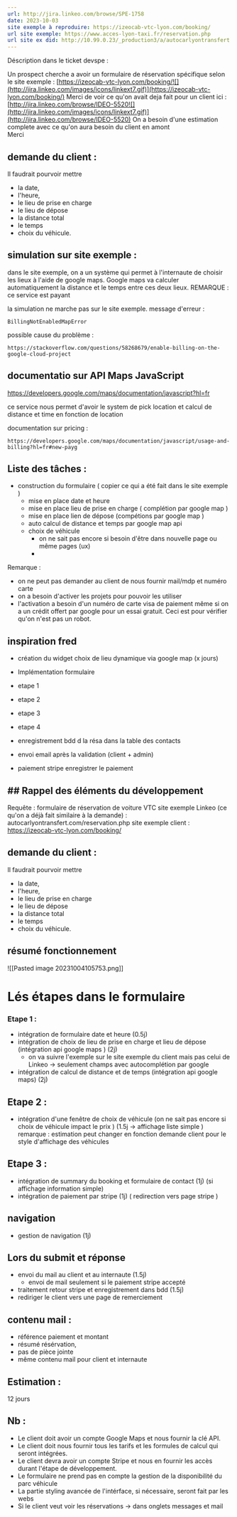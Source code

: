 ```yaml
---
url: http://jira.linkeo.com/browse/SPE-1758
date: 2023-10-03
site exemple à reproduire: https://izeocab-vtc-lyon.com/booking/
url site exemple: https://www.acces-lyon-taxi.fr/reservation.php
url site ex did: http://10.99.0.23/_production3/a/autocarlyontransfert.com_ID301/www/public/reservation.php
---
```



Déscription dans le ticket devspe : 

Un prospect cherche a avoir un formulaire de réservation spécifique selon le site exemple : [https://izeocab-vtc-lyon.com/booking/![](http://jira.linkeo.com/images/icons/linkext7.gif)](https://izeocab-vtc-lyon.com/booking/)
Merci de voir ce qu'on avait deja fait pour un client ici : [http://jira.linkeo.com/browse/IDEO-5520![](http://jira.linkeo.com/images/icons/linkext7.gif)](http://jira.linkeo.com/browse/IDEO-5520)
On a besoin d'une estimation complete avec ce qu'on aura besoin du client en amont  
Merci

## demande du client  : 

Il faudrait pourvoir mettre 
- la date,
- l'heure,
- le lieu de prise en charge
- le lieu de dépose 
- la distance total
- le temps
- choix du véhicule.

## simulation sur site exemple  : 

dans le site exemple, on a un système qui permet à l'internaute de choisir les lieux à l'aide de google maps. 
Google maps va calculer automatiquement la distance et le temps entre ces deux lieux. 
REMARQUE :  ce service est payant 

la simulation ne marche pas sur le site exemple. 
message d'erreur  : 

```
BillingNotEnabledMapError
```

possible cause du problème : 

```url 
https://stackoverflow.com/questions/58268679/enable-billing-on-the-google-cloud-project
```

## documentatio sur API Maps JavaScript

https://developers.google.com/maps/documentation/javascript?hl=fr

ce service nous permet d'avoir le system de pick location et calcul de distance et time en fonction de location 

documentation sur pricing  : 
```url 
https://developers.google.com/maps/documentation/javascript/usage-and-billing?hl=fr#new-payg
```

## Liste des tâches :
- construction du formulaire ( copier ce qui a été fait dans le site exemple )
	- mise en place date et heure 
	- mise en place lieu de prise en charge (  complétion par google map  )
	- mise en place lien de dépose (compétions par google map )
	- auto calcul de distance et temps par google map api
	- choix de véhicule 
		- on ne sait pas encore si besoin d'être dans nouvelle page ou même pages (ux)
		- 



Remarque : 
- on ne peut pas demander au client de nous fournir mail/mdp et numéro carte 
- on a besoin d'activer les projets pour pouvoir les utiliser
- l'activation a besoin d'un numéro de carte visa de paiement même si on a un crédit offert par google pour un essai gratuit. Ceci est pour vérifier qu'on n'est pas un robot.

## inspiration fred 

- création du widget choix de lieu dynamique via google map (x jours)
- Implémentation formulaire

- etape 1
- etape 2
- etape 3
- etape 4

- enregistrement bdd d la résa dans la table des contacts
- envoi email après la validation (client + admin)
- paiement stripe enregistrer le paiement
## ## Rappel des éléments du développement

Requête : formulaire de réservation de voiture VTC
site exemple Linkeo (ce qu'on a déjà fait similaire à la demande)   :  autocarlyontransfert.com/reservation.php
site exemple client  : https://izeocab-vtc-lyon.com/booking/
## demande du client  : 

Il faudrait pourvoir mettre 
- la date,
- l'heure,
- le lieu de prise en charge
- le lieu de dépose 
- la distance total
- le temps
- choix du véhicule.

## résumé fonctionnement

![[Pasted image 20231004105753.png]]
# Lés étapes dans le formulaire
### Etape 1 :
- intégration de formulaire date et heure (0.5j)
- intégration de choix de lieu de prise en charge et lieu de dépose (intégration api google maps ) (2j)
	- on va suivre l'exemple sur le site exemple du client mais pas celui de Linkeo -> seulement champs avec autocomplétion par google 
- intégration de calcul de distance et de temps (intégration api google maps) (2j)
## Etape 2 : 
- intégration d'une fenêtre de choix de véhicule (on ne sait pas encore si choix de véhicule impact le prix ) (1.5j -> affichage liste  simple )
remarque  :  estimation peut changer en fonction demande client  pour le style d'affichage des véhicules 
## Etape 3 : 
- intégration de summary du booking et formulaire de contact  (1j) (si affichage information simple)
- intégration de paiement par stripe (1j) ( redirection vers page stripe )
## navigation 
- gestion de navigation (1j)
## Lors du submit et réponse 
- envoi du mail au client et au internaute (1.5j)
	- envoi de mail seulement si le paiement stripe accepté 
- traitement retour stripe et enregistrement dans bdd (1.5j)
- rediriger le client vers une page de remerciement
## contenu  mail  : 
- référence paiement et montant 
- résumé résérvation, 
- pas de pièce jointe 
- même contenu mail pour client et internaute 
## Estimation : 
12 jours
## Nb :
- Le client doit avoir un compte Google Maps et nous fournir la clé API.
- Le client doit nous fournir tous les tarifs et les formules de calcul qui seront intégrées.
- Le client devra avoir un compte Stripe et nous en fournir les accès durant l'étape de développement.
- Le formulaire ne prend pas en compte la gestion de la disponibilité du parc véhicule
- La partie styling avancée de l'intérface, si nécessaire, seront fait par les webs
- Si le client veut voir les réservations -> dans onglets messages et mail 
